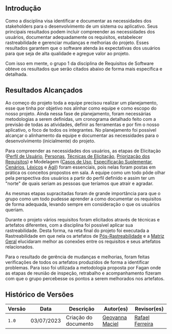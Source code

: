 ## Introdução
Como a disciplina visa identificar e documentar as necessidades dos stakeholders para o desenvolvimento de um sistema ou aplicativo. Seus principais resultados podem incluir compreender as necessidades dos usuários, documentar adequadamente os requisitos, estabelecer rastreabilidade e gerenciar mudanças e melhorias do projeto. Esses resultados garantem que o software atenda às expectativas dos usuários para que seja de alta qualidade e agregue valor ao projeto.

Com isso em mente, o grupo 1 da disciplina de Requisitos de Software obteve os resultados que serão citados abaixo de forma mais específica e detalhada.

## Resultados Alcançados
Ao começo do projeto toda a equipe precisou realizar um planejamento, esse que tinha por objetivo nos alinhar como equipe e como escopo do nosso projeto. Ainda nessa fase de planejamento, foram necessárias metodologias a serem definidas, um cronograma detalhado feito com a previsão de todas as atividades, definir as ferramentas e por fim o nosso aplicativo, o foco de todos os integrantes. No planejamento foi possível alcançar o alinhamento da equipe e documentar as necessidades para o desenvolvimento (inicialmente) do projeto.

Para compreender as necessidades dos usuários, as etapas de Elicitação ([Perfil de Usuário](https://requisitos-de-software.github.io/2023.1-BilheteriaDigital/elicitacao/perfil_de_usuario/), [Personas](https://requisitos-de-software.github.io/2023.1-BilheteriaDigital/elicitacao/personas/), [Técnicas de Elicitação](https://requisitos-de-software.github.io/2023.1-BilheteriaDigital/elicitacao/tecnicas/introspeccao/), [Priorização dos Requisitos](https://requisitos-de-software.github.io/2023.1-BilheteriaDigital/elicitacao/priorizacao/100/)) e Modelagem ([Casos de Uso](https://requisitos-de-software.github.io/2023.1-BilheteriaDigital/modelagem/useCase/), [Especificação Suplementar](https://requisitos-de-software.github.io/2023.1-BilheteriaDigital/modelagem/especificacao-suplementar/), [Cenários](https://requisitos-de-software.github.io/2023.1-BilheteriaDigital/modelagem/cenarios/), [Léxicos](https://requisitos-de-software.github.io/2023.1-BilheteriaDigital/modelagem/lexicos/) e [Ágil](https://requisitos-de-software.github.io/2023.1-BilheteriaDigital/modelagem/agil/nfrframework/)) foram essenciais, pois nelas foram postas em prática os conceitos propostos em sala. A equipe como um todo pôde olhar pela perspectiva dos usuários a partir do perfil definido e assim ter um "norte" de quais seriam as pessoas que teríamos que atrair e agradar. 

As mesmas etapas supracitadas foram de grande importância para que o grupo como um todo pudesse aprender a como documentar os requisitos de forma adequada, levando sempre em consideração o que os usuários queriam.

Durante o projeto vários requisitos foram elicitados através de técnicas e artefatos diferentes, com a disciplina foi possível aplicar sua rastreabilidade. Desta forma, na reta final do projeto foi executada a Rastreabilidade em que nela os artefatos de [Pós-Rastreabilidade](https://requisitos-de-software.github.io/2023.1-BilheteriaDigital/rastreabilidade/pos-rastreabilidade/) e a [Matriz Geral](https://requisitos-de-software.github.io/2023.1-BilheteriaDigital/rastreabilidade/matriz-geral/) elucidaram melhor as conexões entre os requisitos e seus artefatos relacionados.

Para o resultado de gerência de mudanças e melhorias, foram feitas verificações de todos os artefatos produzidos de forma a identificar problemas. Para isso foi utilizada a metodologia proposta por Fagan onde as etapas de reunião de inspeção, retrabalho e acompanhamento fizeram com que o grupo percebesse os pontos a serem melhorados nos artefatos.

## Histórico de Versões

| Versão | Data       | Descrição                                                                      | Autor(es)                                        | Revisor(es)                                      |
| ------ | ---------- | ------------------------------------------------------------------------------ | ------------------------------------------------ | ------------------------------------------------ |
| `1.0`  | 03/07/2023 | Criação do documento | [Geovanna Maciel](https://github.com/mathonaut)  |  [Rafael Ferreira](https://github.com/RafaelCLG0)  |